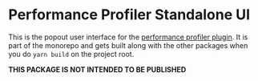 # Performance Profiler Standalone UI

This is the popout user interface for the [performance profiler plugin](../performance-profiler-plugin). It is part
of the monorepo and gets built along with the other packages when
you do `yarn build` on the project root.

**THIS PACKAGE IS NOT INTENDED TO BE PUBLISHED**
